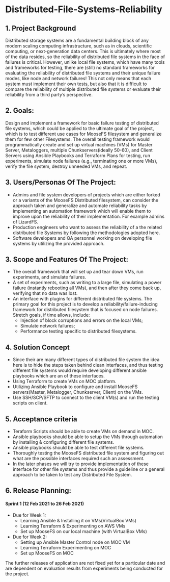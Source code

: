 # Distributed-File-Systems-Reliability

## 1. Project Background
Distributed storage systems are a fundamental building block of any modern scaling computing infrastructure, such 
as in clouds, scientific computing, or next-generation data centers. This is ultimately where most of the data resides, 
so the reliability of distributed file systems in the face of failures is critical. However, unlike local file systems, 
which have many tools and frameworks for testing, there are (still) no standard frameworks for evaluating the reliability 
of distributed file systems and their unique failure modes, like node and network failures! This not only means that each 
system must implement their own tests, but also that it is difficult to compare the reliability of multiple distributed 
file systems or evaluate their reliability from a third party’s perspective.

## 2. Goals: 
Design and implement a framework for basic failure testing of distributed file systems, which could be applied to 
the ultimate goal of the project, which is to test different use cases for MooseFS filesystem and generalize them for few other 
Filesystems. The overall testing framework would programmatically create and set up virtual machines (VMs) for Master 
Server, Metaloggers, multiple Chunkservers(ideally 50-60), and Client Servers using Ansible Playbooks and Terraform Plans 
for testing, run experiments, simulate node failures (e.g., terminating one or more VMs), verify the file system, destroy 
unneeded VMs, and repeat.

## 3. Users/Personas Of The Project:
- Admins and file system developers of projects which are either forked or a variants of the MooseFS Distributed 
filesystem, can consider the approach taken and generalize and automate reliability tasks by implementing an automation 
framework which will enable them to improve upon the reliability of their implementation. For example admins of LizardFS.
- Production engineers who want to assess the reliability of a the related distributed file Systems by following the
methodologies adopted here.
- Software developers and QA personnel working on developing file systems by utilizing the provided approach.

## 3. Scope and Features Of The Project:
- The overall framework that will set up and tear down VMs, run experiments, and simulate failures.
- A set of experiments, such as writing to a large file, simulating a power failure (instantly rebooting all VMs), and 
then after they come back up, verifying that no data was lost.
- An interface with plugins for different distributed file systems. The primary goal for this project is to develop a 
reliability/failure-inducing framework for distributed filesystem that is focused on node failures. 
Stretch goals, if time allows, include:
    - Injection of block corruptions and errors on the local VMs;
    - Simulate network failures;
    - Performance testing specific to distributed filesystems.

## 4. Solution Concept
- Since their are many different types of distributed file system the idea here is to hide the steps taken behind clean 
interfaces, and thus testing different file systems would require developing different ansible playbooks which are an 
of these interfaces.
- Using Terraform to create VMs on MOC platform.
- Utilizing Ansible Playbook to configure and install MooseFS servers(Master, Metalogger, Chunkserver, Client) on the VMs.
- Use SSH/SCP/SFTP to connect to the client VM(s) and run the testing scripts on client.

 
## 5. Acceptance criteria
- Teraform Scripts should be able to create VMs on demand in MOC.
- Ansible playbooks should be able to setup the VMs through automation by installing & configuring different file systems.
- Ansible playbooks should be able to test different file systems.
- Thoroughly testing the MooseFS distributed file system and figuring out what are the possible interfaces required such an assessment.
- In the later phases we will try to provide implementation of these interface for other file systems and thus provide 
a guideline or a general approach to be taken to test any Distributed File System.

## 6. Release Planning:

#### Sprint 1 (12 Feb 2021 to 26 Feb 2021)
- Due for Week 1:
    - Learning Ansible & Installing it on VMs(VirtualBox VMs)
    - Learning Terraform & Experimenting on AWS VMs
    - Set up MooseFS on our local machine (with VirtualBox VMs)
- Due for Week 2:
    - Setting up Ansible Master Control node on MOC VM
    - Learning Terraform Experimenting on MOC
    - Set up MooseFS on MOC

The further releases of application are not fixed yet for a particular date and are dependent on evaluation results 
from experiments being conducted for the project.



